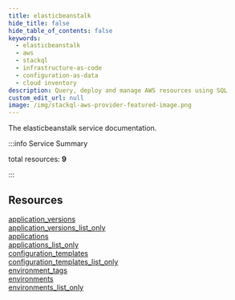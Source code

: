 ```yaml
---
title: elasticbeanstalk
hide_title: false
hide_table_of_contents: false
keywords:
  - elasticbeanstalk
  - aws
  - stackql
  - infrastructure-as-code
  - configuration-as-data
  - cloud inventory
description: Query, deploy and manage AWS resources using SQL
custom_edit_url: null
image: /img/stackql-aws-provider-featured-image.png
---
```


The elasticbeanstalk service documentation.

:::info Service Summary

<div class="row">
<div class="providerDocColumn">
<span>total resources:&nbsp;<b>9</b></span><br />
</div>
</div>

:::

## Resources
<div class="row">
<div class="providerDocColumn">
<a href="/services/elasticbeanstalk/application_versions/">application_versions</a><br />
<a href="/services/elasticbeanstalk/application_versions_list_only/">application_versions_list_only</a><br />
<a href="/services/elasticbeanstalk/applications/">applications</a><br />
<a href="/services/elasticbeanstalk/applications_list_only/">applications_list_only</a><br />
<a href="/services/elasticbeanstalk/configuration_templates/">configuration_templates</a>
</div>
<div class="providerDocColumn">
<a href="/services/elasticbeanstalk/configuration_templates_list_only/">configuration_templates_list_only</a><br />
<a href="/services/elasticbeanstalk/environment_tags/">environment_tags</a><br />
<a href="/services/elasticbeanstalk/environments/">environments</a><br />
<a href="/services/elasticbeanstalk/environments_list_only/">environments_list_only</a>
</div>
</div>